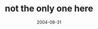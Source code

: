 ---
layout: base.njk
title : 'not the only one here' 
view_title : 'not the only one here' 
year : '2004' 
date : '2004-08-31' 
img_file : '/drawing/nottheonlyonehere.png' 
html_file : 'notheonlyonehere' 
next_html : 'thisistheonlytimeihave.html' 
year_order : '169' 
permalink : "title/{{html_file}}.html"
---